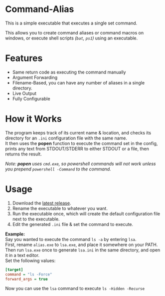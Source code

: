# Command-Alias
This is a simple executable that executes a single set command.  

This allows you to create command aliases or command macros on windows, or execute shell scripts _(`bat`, `ps1`)_ using an executable.

# Features
- Same return code as executing the command manually
- Argument Forwarding
- Filename-Based, you can have any number of aliases in a single directory.
- Live Output
- Fully Configurable

# How it Works
The program keeps track of its current name & location, and checks its directory for an `.ini` configuration file with the same name.  
It then uses the __popen__ function to execute the command set in the config, prints any text from STDOUT/STDERR to either STDOUT or a file, then returns the result.  

_Note: __popen__ uses `cmd.exe`, so powershell commands will not work unless you prepend `powershell -Command` to the command._

# Usage
1.  Download the [latest release](https://github.com/radj307/Command-Alias/releases).
2.  Rename the executable to whatever you want.
3.  Run the executable once, which will create the default configuration file next to the executable.
4.  Edit the generated `.ini` file & set the command to execute.

__Example:__  
Say you wanted to execute the command `ls -a` by entering `lsa`.  
First, rename `alias.exe` to `lsa.exe`, and place it somewhere on your PATH.  
Then run `lsa.exe` once to generate `lsa.ini` in the same directory, and open it in a text editor.  
Set the following values:  
```ini
[target]
command = "ls -Force"
forward_args = true
```
Now you can use the `lsa` command to execute `ls -Hidden -Recurse`
